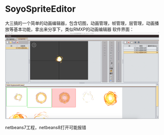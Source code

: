 # SoyoSpriteEditor
大三搞的一个简单的动画编辑器，包含切图，动画管理，帧管理，层管理，动画播放等基本功能，拿出来分享下，类似RMXP的动画编辑器
软件界面：
 ![image](https://raw.githubusercontent.com/uestccokey/SoyoSpriteEditor/master/screenshot/main.png)
 
netbeans7工程，netbeans8打开可能报错
